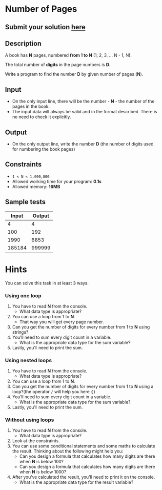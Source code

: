 # Number of Pages

## Submit your solution [here](http://bgcoder.com/Contests/Practice/Index/337#2)

## Description

A book has **N** pages, numbered **from 1 to N** (1, 2, 3, ... N - 1, N).

The total number of **digits** in the page numbers is **D**.

Write a program to find the number **D** by given number of pages (**N**).

## Input

- On the only input line, there will be the number - **N** - the number of the pages in the book.
- The input data will always be valid and in the format described. There is no need to check it explicitly.

## Output

- On the only output line, write the number **D** (the number of digits used for numbering the book pages)

## Constraints

- `1 < N < 1,000,000`
- Allowed working time for your program: **0.1s**
- Allowed memory: **16MB**

## Sample tests

|  Input  |  Output  |
|---------|----------|
| 4       | 4        |
| 100     | 192      |
| 1990    | 6853     |
| 185184  | 999999   |

# Hints
You can solve this task in at least 3 ways.

### Using one loop
1. You have to read **N** from the console.
    - What data type is appropriate?
1. You can use a loop from 1 to **N**.
    - That way you will get every page number.
1. Can you get the number of digits for every number from 1 to **N** using strings?
1. You'll need to sum every digit count in a variable.
    - What is the appropriate data type for the sum variable?
1. Lastly, you'll need to print the sum.

### Using nested loops
1. You have to read **N** from the console.
    - What data type is appropriate?
1. You can use a loop from 1 to **N**.
1. Can you get the number of digits for every number from 1 to **N** using a loop?(the operator `/` will help you here :))
1. You'll need to sum every digit count in a variable.
    - What is the appropriate data type for the sum variable?
1. Lastly, you'll need to print the sum.

### Without using loops
1. You have to read **N** from the console.
    - What data type is appropriate?
1. Look at the constraints.
1. You can use some conditional statements and some maths to calculate the result. Thinking about the following might help you:
    - Can you design a formula that calculates how many digits are there when **N** is below 100?
    - Can you design a formula that calculates how many digits are there when **N** is below 1000?
1. After you've calculated the result, you'll need to print it on the console.
    - What is the appropriate data type for the result variable?
